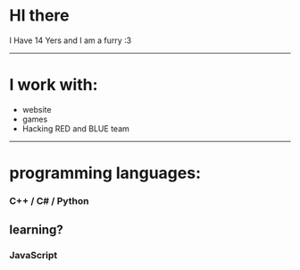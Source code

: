 # HI there
I Have 14 Yers and I am a furry :3

---

# I work with:
* website
* games
* Hacking RED and BLUE team
---
# programming languages:
### C++ / C# / Python
## learning?
### JavaScript 
